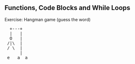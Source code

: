 ## Functions, Code Blocks and While Loops

Exercise: Hangman game (guess the word)  
<pre>
  +---+  
  |   |  
  O   |  
 /|\  |  
 / \  |  
      |  
_e___a__a__
</pre>